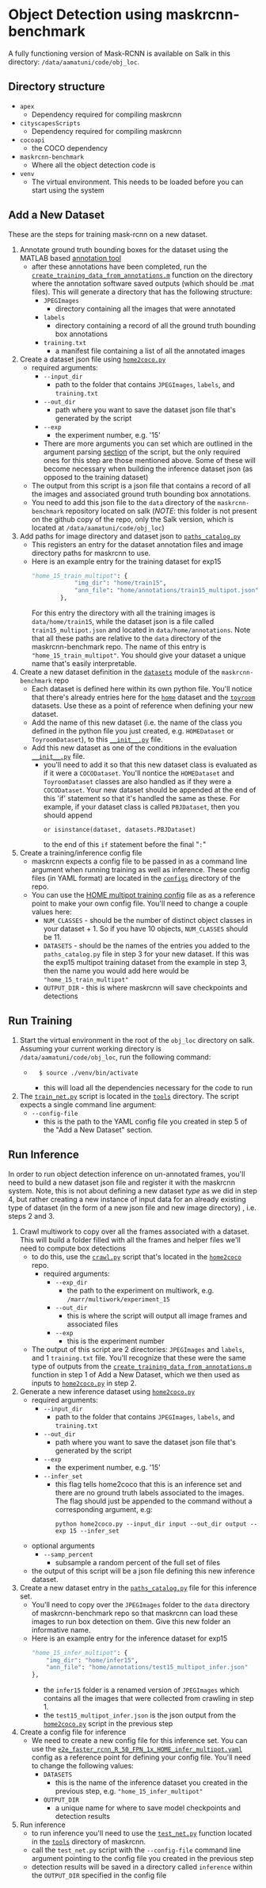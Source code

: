 # Object Detection using maskrcnn-benchmark


A fully functioning version of Mask-RCNN is available on Salk in this directory: ```/data/aamatuni/code/obj_loc```. 

## Directory structure

 - ```apex```
    - Dependency required for compiling maskrcnn
 - ```cityscapesScripts```
    - Dependency required for compiling maskrcnn
 - ```cocoapi```
    - the COCO dependency
 - ```maskrcnn-benchmark```
    - Where all the object detection code is
 - ```venv```
    - The virtual environment. This needs to be loaded before you can start using the system


## Add a New Dataset

These are the steps for training mask-rcnn on a new dataset.

1. Annotate ground truth bounding boxes for the dataset using the MATLAB based [annotation tool](https://github.com/devintel-lab/yolo_processing/blob/master/coding_tools/OBJECT_BOX_GUI_HOME/label_toys.m)
    - after these annotations have been completed, run the [```create_training_data_from_annotations.m```](https://github.com/devintel-lab/yolo_processing/blob/master/prepare_training_data/create_training_data_from_annotations.m) function on the directory where the annotation software saved outputs (which should be .mat files). This will generate a directory that has the following structure:
        - ```JPEGImages``` 
            - directory containing all the images that were annotated
        - ```labels```
            - directory containing a record of all the ground truth bounding box annotations
        - ```training.txt```
            - a manifest file containing a list of all the annotated images
1. Create a dataset json file using [```home2coco.py```](https://github.com/devintel-lab/home2coco/blob/master/home2coco.py)
    - required arguments: 
        - ```--input_dir```
            - path to the folder that contains ```JPEGImages```, ```labels```, and ```training.txt```
        - ```--out_dir```
            - path where you want to save the dataset json file that's generated by the script
        - ```--exp```
            - the experiment number, e.g. '15'
        - There are more arguments you can set which are outlined in the argument parsing [section](https://github.com/devintel-lab/home2coco/blob/master/home2coco.py#L42) of the script, but the only required ones for this step are those mentioned above. Some of these will become necessary when building the inference dataset json (as opposed to the training dataset)
    - The output from this script is a json file that contains a record of all the images and associated ground truth bounding box annotations. 
    - You need to add this json file to the ```data``` directory of the ```maskrcnn-benchmark``` repository located on salk (*NOTE*: this folder is not present on the github copy of the repo, only the Salk version, which is located at ```/data/aamatuni/code/obj_loc```)
1. Add paths for image directory and dataset json to [```paths_catalog.py```](https://github.com/devintel-lab/maskrcnn-benchmark/blob/master/maskrcnn_benchmark/config/paths_catalog.py)
    - This registers an entry for the dataset annotation files and image directory paths for maskrcnn to use.
    - Here is an example entry for the training dataset for exp15
        ```python
        "home_15_train_multipot": {
                    "img_dir": "home/train15",
                    "ann_file": "home/annotations/train15_multipot.json"
                },
        ```
        For this entry the directory with all the training images is ```data/home/train15```, while the dataset json is a file called ```train15_multipot.json``` and located in ```data/home/annotations```. Note that all these paths are relative to the ```data``` directory of the maskrcnn-benchmark repo. The name of this entry is ```"home_15_train_multipot"```. You should give your dataset a unique name that's easily interpretable. 
1. Create a new dataset definition in the [```datasets```](https://github.com/devintel-lab/maskrcnn-benchmark/tree/master/maskrcnn_benchmark/data/datasets) module of the ```maskrcnn-benchmark``` repo
    - Each dataset is defined here within its own python file. You'll notice that there's already entries here for the [```home```](https://github.com/devintel-lab/maskrcnn-benchmark/blob/master/maskrcnn_benchmark/data/datasets/home.py) dataset and the [```toyroom```](https://github.com/devintel-lab/maskrcnn-benchmark/blob/master/maskrcnn_benchmark/data/datasets/toyroom.py) datasets. Use these as a point of reference when defining your new dataset.
    - Add the name of this new dataset (i.e. the name of the class you defined in the python file you just created, e.g. ```HOMEDataset``` or  ```ToyroomDataset```), to this [```__init__.py```](https://github.com/devintel-lab/maskrcnn-benchmark/blob/master/maskrcnn_benchmark/data/datasets/__init__.py) file.
    - Add this new dataset as one of the conditions in the evaluation [```__init__.py```](https://github.com/devintel-lab/maskrcnn-benchmark/blob/master/maskrcnn_benchmark/data/datasets/evaluation/__init__.py#L21) file.
        - you'll need to add it so that this new dataset class is evaluated as if it were a ```COCODataset```. You'll nontice the ```HOMEDataset``` and ```ToyroomDataset``` classes are also handled as if they were a ```COCODataset```. Your new dataset should be appended at the end of this 'if' statement so that it's handled the same as these. For example, if your dataset class is called ```PBJDataset```, then you should append 
            ```
            or isinstance(dataset, datasets.PBJDataset)
            ```
            to the end of this ```if``` statement before the final "```:```"
1. Create a training/inference config file
    - maskrcnn expects a config file to be passed in as a command line argument when running training as well as inference. These config files (in YAML format) are located in the [```configs```](https://github.com/devintel-lab/maskrcnn-benchmark/tree/master/configs) directory of the repo. 
    - You can use the [HOME multipot training config](https://github.com/devintel-lab/maskrcnn-benchmark/blob/master/configs/e2e_faster_rcnn_R_50_FPN_1x_HOME_multipot.yaml) file as as a reference point to make your own config file. You'll need to change a couple values here:
        - ```NUM_CLASSES``` - should be the number of distinct object classes in your dataset + 1. So if you have 10 objects, ```NUM_CLASSES``` should be 11. 
        - ```DATASETS``` - should be the names of the entries you added to the ```paths_catalog.py``` file in step 3 for your new dataset. If this was the exp15 multipot training dataset from the example in step 3, then the name you would add here would be ```"home_15_train_multipot"```
        - ```OUTPUT_DIR``` - this is where maskrcnn will save checkpoints and detections


## Run Training

1. Start the virtual environment in the root of the ```obj_loc``` directory on salk. Assuming your current working directory is ```/data/aamatuni/code/obj_loc```, run the following command:
    - ```
        $ source ./venv/bin/activate
        ```
        - this will load all the dependencies necessary for the code to run
1. The [```train_net.py```](https://github.com/devintel-lab/maskrcnn-benchmark/blob/master/tools/train_net.py) script is located in the [```tools```](https://github.com/devintel-lab/maskrcnn-benchmark/blob/master/tools) directory. The script expects a single command line argument:
    - ```--config-file```
        - this is the path to the YAML config file you created in step 5 of the "Add a New Dataset" section. 


## Run Inference

In order to run object detection inference on un-annotated frames, you'll need to build a new dataset json file and register it with the maskrcnn system. Note, this is not about defining a new dataset _type_ as we did in step 4, but rather creating a new instance of input data for an already existing type of dataset (in the form of a new json file and new image directory) , i.e. steps 2 and 3.

1. Crawl multiwork to copy over all the frames associated with a dataset. This will build a folder filled with all the frames and helper files we'll need to compute box detections
    - to do this, use the [```crawl.py```](https://github.com/devintel-lab/home2coco/blob/master/crawl.py) script that's located in the [```home2coco```](https://github.com/devintel-lab/home2coco) repo.
        - required arguments:
            - ```--exp_dir```
                - the path to the experiment on multiwork, e.g. ```/marr/multiwork/experiment_15```
            - ```--out_dir```
                - this is where the script will output all image frames and associated files
            - ```--exp```
                - this is the experiment number
    - The output of this script are 2 directories: ```JPEGImages``` and ```labels```, and 1 ```training.txt``` file. You'll recognize that these were the same type of outputs from the [```create_training_data_from_annotations.m```](https://github.com/devintel-lab/yolo_processing/blob/master/prepare_training_data/create_training_data_from_annotations.m) function in step 1 of Add a New Dataset, which we then used as inputs to [```home2coco.py```](https://github.com/devintel-lab/home2coco/blob/master/home2coco.py) in step 2.
1. Generate a new inference dataset using [```home2coco.py```](https://github.com/devintel-lab/home2coco/blob/master/home2coco.py)
    - required arguments: 
        - ```--input_dir```
            - path to the folder that contains ```JPEGImages```, ```labels```, and ```training.txt```
        - ```--out_dir```
            - path where you want to save the dataset json file that's generated by the script
        - ```--exp```
            - the experiment number, e.g. '15'
        - ```--infer_set```
            - this flag tells home2coco that this is an inference set and there are no ground truth labels associated to the images. The flag should just be appended to the command without a corresponding argument, e.g: 
                ```
                python home2coco.py --input_dir input --out_dir output --exp 15 --infer_set
                ```
    - optional arguments
        - ```--samp_percent```
            - subsample a random percent of the full set of files
    - the output of this script will be a json file defining this new inference dataset.
1. Create a new dataset entry in the [```paths_catalog.py```](https://github.com/devintel-lab/maskrcnn-benchmark/blob/master/maskrcnn_benchmark/config/paths_catalog.py) file for this inference set. 
    - You'll need to copy over the ```JPEGImages``` folder to the ```data``` directory of maskrcnn-benchmark repo so that maskrcnn can load these images to run box detection on them. Give this new folder an informative name. 
    - Here is an example entry for the inference dataset for exp15
        ```python
        "home_15_infer_multipot": {
            "img_dir": "home/infer15",
            "ann_file": "home/annotations/test15_multipot_infer.json"
        },
        ```
        - the ```infer15``` folder is a renamed version of ```JPEGImages``` which contains all the images that were collected from crawling in step 1.
        - the ```test15_multipot_infer.json``` is the json output from the [```home2coco.py```](https://github.com/devintel-lab/home2coco/blob/master/home2coco.py) script in the previous step
1. Create a config file for inference
    - We need to create a new config file for this inference set. You can use the [```e2e_faster_rcnn_R_50_FPN_1x_HOME_infer_multipot.yaml```](https://github.com/devintel-lab/maskrcnn-benchmark/blob/master/configs/e2e_faster_rcnn_R_50_FPN_1x_HOME_infer_multipot.yaml) config as a reference point for defining your config file. You'll need to change the following values:
        - ```DATASETS```
            - this is the name of the inference dataset you created in the previous step, e.g. ```"home_15_infer_multipot"```
        - ```OUTPUT_DIR```
            - a unique name for where to save model checkpoints and detection results
1. Run inference
    - to run inference you'll need to use the [```test_net.py```](https://github.com/devintel-lab/maskrcnn-benchmark/blob/master/tools/test_net.py) function located in the [```tools```](https://github.com/devintel-lab/maskrcnn-benchmark/blob/master/tools) directory of maskrcnn. 
    - call the ```test_net.py``` script with the ```--config-file``` command line argument pointing to the config file you created in the previous step
    - detection results will be saved in a directory called ```inference``` within the ```OUTPUT_DIR``` specified in the config file